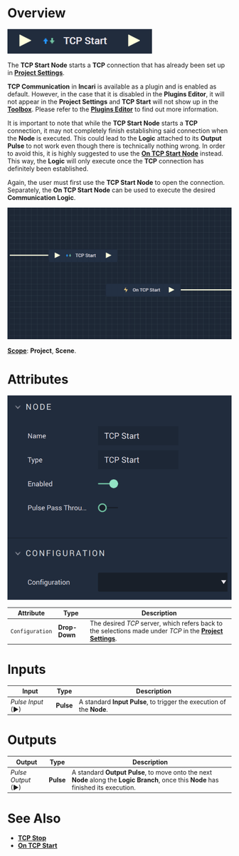 # Overview

![The TCP Start Node.](../../../.gitbook/assets/tcpstart.png)

The **TCP Start Node** starts a **TCP** connection that has already been set up in [**Project Settings**](../../../modules/project-settings/tcp-connection.md).

**TCP Communication** in **Incari** is available as a plugin and is enabled as default. However, in the case that it is disabled in the **Plugins Editor**, it will not appear in the **Project Settings** and **TCP Start** will not show up in the [**Toolbox**](../../overview.md). Please refer to the [**Plugins Editor**](../../../modules/plugins/communication/tcpconnectionsmanager.md) to find out more information.

It is important to note that while the **TCP Start Node** starts a **TCP** connection, it may not completely finish establishing
said connection when the **Node** is executed. This could lead to the **Logic** attached to its **Output Pulse** 
to not work even though there is technically nothing wrong. In order to avoid this, it is highly suggested to use 
the [**On TCP Start Node**](events/ontcpstart.md) instead. This way, the **Logic** will only execute once the **TCP** connection has definitely been established. 

Again, the user must first use the **TCP Start Node** to open the connection. Separately, the **On TCP Start Node** can be used to execute the desired **Communication Logic**.

![TCP Start and On TCP Start Configuration](../../../.gitbook/assets/tcpstartvsontcpstart.png)

[**Scope**](../../overview.md#scopes): **Project**, **Scene**.

# Attributes

![The TCP Start Node Attributes.](../../../.gitbook/assets/tcpstartatts.png)

|Attribute|Type|Description|
|---|---|---|
|`Configuration`|**Drop-Down**|The desired _TCP_ server, which refers back to the selections made under *TCP* in the [**Project Settings**](../../../modules/project-settings/tcp-connection.md).| 

# Inputs

|Input|Type|Description|
|---|---|---|
|*Pulse Input* (►)|**Pulse**|A standard **Input Pulse**, to trigger the execution of the **Node**.|

# Outputs

|Output|Type|Description|
|---|---|---|
|*Pulse Output* (►)|**Pulse**|A standard **Output Pulse**, to move onto the next **Node** along the **Logic Branch**, once this **Node** has finished its execution.|

# See Also

* [**TCP Stop**](tcpstop.md)
* [**On TCP Start**](events/ontcpstart.md)

